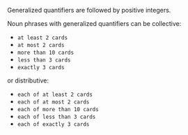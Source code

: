 Generalized quantifiers are followed by positive integers.

Noun phrases with generalized quantifiers can be collective:

* `at least 2 cards` 
* `at most 2 cards` 
* `more than 10 cards` 
* `less than 3 cards`
* `exactly 3 cards`

or distributive:

* `each of at least 2 cards` 
* `each of at most 2 cards`
* `each of more than 10 cards` 
* `each of less than 3 cards`
* `each of exactly 3 cards`
